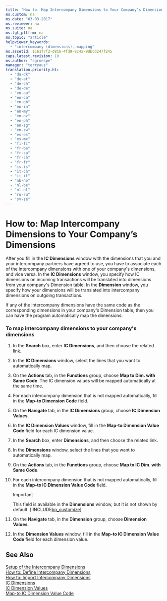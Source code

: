```yaml
---
title: "How to: Map Intercompany Dimensions to Your Company’s Dimensions"
ms.custom: na
ms.date: "03-03-2017"
ms.reviewer: na
ms.suite: na
ms.tgt_pltfrm: na
ms.topic: "article"
helpviewer_keywords: 
  - "intercompany (dimensions), mapping"
ms.assetid: 1c61f7f2-d816-4fd9-9c4a-9dbcd247f245
caps.latest.revision: 10
ms.author: "sgroespe"
manager: "terryaus"
translation.priority.ht: 
  - "da-dk"
  - "de-at"
  - "de-ch"
  - "de-de"
  - "en-au"
  - "en-ca"
  - "en-gb"
  - "en-in"
  - "en-my"
  - "en-nz"
  - "en-ph"
  - "en-sg"
  - "en-zw"
  - "es-es"
  - "es-mx"
  - "fi-fi"
  - "fr-be"
  - "fr-ca"
  - "fr-ch"
  - "fr-fr"
  - "is-is"
  - "it-ch"
  - "it-it"
  - "nb-no"
  - "nl-be"
  - "nl-nl"
  - "ru-ru"
  - "sv-se"
---
```

# How to: Map Intercompany Dimensions to Your Company’s Dimensions
After you fill in the **IC Dimensions** window with the dimensions that you and your intercompany partners have agreed to use, you have to associate each of the intercompany dimensions with one of your company's dimensions, and vice versa. In the **IC Dimensions** window, you specify how IC dimensions on incoming transactions will be translated into dimensions from your company's Dimension table. In the **Dimension** window, you specify how your dimensions will be translated into intercompany dimensions on outgoing transactions.  
  
 If any of the intercompany dimensions have the same code as the corresponding dimensions in your company's Dimension table, then you can have the program automatically map the dimensions:  
  
### To map intercompany dimensions to your company's dimensions  
  
1.  In the **Search** box, enter **IC Dimensions**, and then choose the related link.  
  
2.  In the **IC Dimensions** window, select the lines that you want to automatically map.  
  
3.  On the **Actions** tab, in the **Functions** group, choose **Map to Dim. with Same Code**. The IC dimension values will be mapped automatically at the same time.  
  
4.  For each intercompany dimension that is not mapped automatically, fill in the **Map\-to Dimension Code** field.  
  
5.  On the **Navigate** tab, in the **IC Dimensions** group, choose **IC Dimension Values**.  
  
6.  In the **IC Dimension Values** window, fill in the **Map\-to Dimension Value Code** field for each IC dimension value.  
  
7.  In the **Search** box, enter **Dimensions**, and then choose the related link.  
  
8.  In the **Dimensions** window, select the lines that you want to automatically map.  
  
9. On the **Actions** tab, in the **Functions** group, choose **Map to IC Dim. with Same Code**.  
  
10. For each intercompany dimension that is not mapped automatically, fill in the **Map\-to IC Dimension Value Code** field.  
  
    > [!IMPORTANT]  
    >  This field is available in the **Dimensions** window, but it is not shown by default. [!INCLUDE[bp_customize](../Finance/includes/bp_customize_md.md)]  
  
11. On the **Navigate** tab, in the **Dimension** group, choose **Dimension Values**.  
  
12. In the **Dimension Values** window, fill in the **Map\-to IC Dimension Value Code** field for each dimension value.  
  
## See Also  
 [Setup of the Intercompany Dimensions](../Finance/setup-of-the-intercompany-dimensions.md)   
 [How to: Define Intercompany Dimensions](../Finance/how-to-define-intercompany-dimensions.md)   
 [How to: Import Intercompany Dimensions](../Finance/how-to-import-intercompany-dimensions.md)   
 [IC Dimensions](assetId:///8516c2fd-f6ad-457d-b9d5-3cd95a728401)   
 [IC Dimension Values](assetId:///c5ce1fd7-c3d3-44e1-b668-b2aeabfc77d1)   
 [Map\-to IC Dimension Value Code](assetId:///b4967177-3629-45e1-8096-0cffb3527c1b)